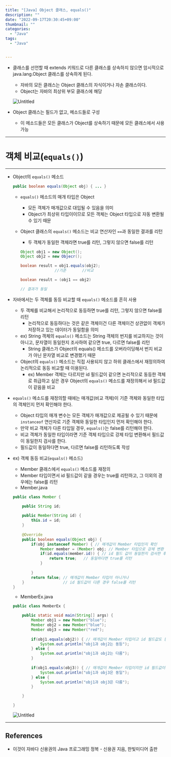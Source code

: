 ```yaml
---
title: "[Java] Object 클래스, equals()"
description: ""
date: "2022-09-17T20:30:45+09:00"
thumbnail: ""
categories:
  - "Java"
tags:
  - "Java"


---
```

<!--more-->

- 클래스를 선언할 때 extends 키워드로 다른 클래스를 상속하지 않으면 암시적으로 java.lang.Object 클래스를 상속하게 된다.
    - 자바의 모든 클래스는 Object 클래스의 자식이거나 자손 클래스이다.
    - Object는 자바의 최상위 부모 클래스에 해당
    
    ![Untitled](/images/lang_java/basicAPI/Object_클래스_equals()/Untitled.png)
    
- Object 클래스는 필드가 없고, 메소드들로 구성
    - 이 메소드들은 모든 클래스가 Object를 상속하기 때문에 모든 클래스에서 사용 가능

---

# 객체 비교(`equals()`)

---

- Object의 `equals()` 메소드
    
    ```java
    public boolean equals(Object obj) { ... }
    ```
    
    - `equals()` 메소드의 매개 타입은 Object
        - 모든 객체가 매개값으로 대입될 수 있음을 의미
        - Object가 최상위 타입이이므로 모든 객체는 Object 타입으로 자동 변환될 수 있기 때문
    - Object 클래스의 `equals()` 메소드는 비교 연산자인 `==`과 동일한 결과를 리턴
        - 두 객체가 동일한 객체라면 true를 리턴, 그렇지 않으면 false를 리턴
        
        ```java
        Object obj1 = new Object();
        Object obj2 = new Objecr();
        
        boolean result = obj1.equals(obj2);
                       //기준       //비교             
        
        boolean result = (obj1 == obj2)
        
        // 결과가 동일
        ```
        
- 자바에서는 두 객체를 동등 비교할 때 `equals()` 메소드를 흔히 사용
    - 두 객체를 비교해서 논리적으로 동등하면 true를 리턴, 그렇지 않으면 false를 리턴
        - 논리적으로 동등하다는 것은 같은 객체이건 다른 객체이건 상관없이 객체가 저장하고 있는 데이터가 동일함을 의미
    - ex) String 객체의 `equals()` 메소드는 String 객체의 번지를 비교하지는 것이 아니고, 문자열이 동일한지 조사하여 같으면 true, 다르면 false를 리턴
        - String 클래스가 Object의 equals() 메소드를 오버라이딩해서 번지 비교가 아닌 문자열 비교로 변경했기 때문
    - Object의 `equals()` 메소드는 직접 사용되지 않고 하위 클래스에서 재정의하여 논리적으로 동등 비교할 때 이용된다.
        - ex) Member 객체는 다르지만 id 필드값이 같으면 논리적으로 동등한 객체로 취급하고 싶은 경우 Object의 `equals()` 메소드를 재정의해서 id 필드값이 같음을 비교
- `equals()` 메소드를 재정의할 때에는 매개값(비교 객체)이 기준 객체와 동일한 타입의 객체인지 먼저 확인해야 한다.
    - Object 타입의 매개 변수는 모든 객체가 매개값으로 제공될 수 있기 때문에 `instanceof` 연산자로 기준 객체와 동일한 타입인지 먼저 확인해야 한다.
    - 만약 비교 객체가 다른 타입일 경우, `equals()`는 false를 리턴해야 한다.
    - 비교 객체가 동일한 타입이라면 기준 객체 타입으로 강제 타입 변환해서 필드값이 동일한지 검사를 한다.
    - 필드값이 동일하다면 true, 다르면 false를 리턴하도록 작성
- ex) 객체 동등 비교(`equals()` 메소드)
    - Member 클래스에서 `equals()` 메소드를 재정의
    - Member 타입이면서 id 필드값이 같을 경우는 true를 리턴하고, 그 이외의 경우에는 false를 리턴
    - Member.java
    
    ```java
    public class Member {
    
    	public String id;
    	
    	public Member(String id) {
    		this.id = id;
    	}
    	
    	@Override
    	public boolean equals(Object obj) {
    		if(obj instanceof Member) { // 매개값이 Member 타입인지 확인
    			Member member = (Member) obj; // Member 타입으로 강제 변환
    			if(id.equals(member.id)) { // id 필드 값이 동일한지 검사한 후, 
    				return true;   // 동일하다면 true를 리턴
    			}
    			
    		}
    		return false; // 매개값이 Member 타입이 아니거나 
    	}                 // id 필드값이 다른 경우 false를 리턴
    }
    ```
    
    - MemberEx.java
    
    ```java
    public class MemberEx {
    
    	public static void main(String[] args) {
    		Member obj1 = new Member("blue");
    		Member obj2 = new Member("blue");
    		Member obj3 = new Member("red");
    		
    		if(obj1.equals(obj2)) { // 매개값이 Member 타입이고 id 필드값도 동일하므로 true
    			System.out.println("obj1과 obj2는 동등");
    		} else {
    			System.out.println("obj1과 obj2는 다름");
    		}
    		
    		if(obj1.equals(obj3)) { // 매개값이 Member 타입이지만 id 필드값이 다르므로 false
    			System.out.println("obj1과 obj3은 동일");
    		} else {
    			System.out.println("obj1과 obj3은 다름");
    		}
    
    	}
    
    }
    ```
    
    ![Untitled](/images/lang_java/basicAPI/Object_클래스_equals()/Untitled%201.png)
    

---

## References

- 이것이 자바다 신용권의 Java 프로그래밍 정복 - 신용권 지음, 한빛미디어 출판